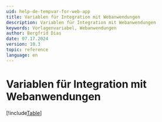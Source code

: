 ```yaml
---
uid: help-de-tempvar-for-web-app
title: Variablen für Integration mit Webanwendungen
description: Variablen für Integration mit Webanwendungen
keywords: Vorlagenvariabel, Webanwendungen
author: Bergfrid Dias
date: 07.17.2024
version: 10.3
topic: reference
language: en
---
```


# Variablen für Integration mit Webanwendungen

[!include[Table](../../../../../common/includes/variable/table-web-app.md)]
